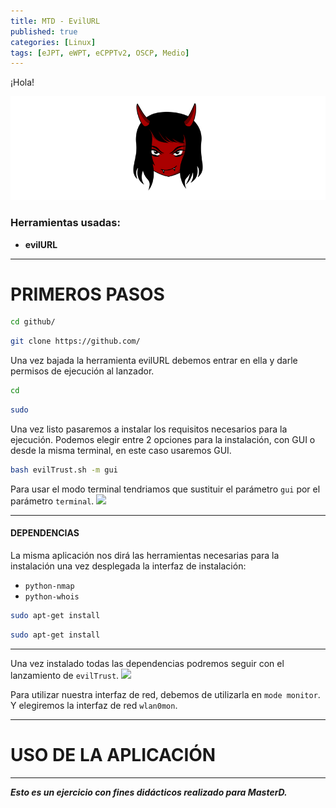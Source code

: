 ```yaml
---
title: MTD - EvilURL
published: true
categories: [Linux]
tags: [eJPT, eWPT, eCPPTv2, OSCP, Medio]
---
```



¡Hola! 


<img src="/assets/HTB/AndroidAP/INICIO.png">

### Herramientas usadas: 
- **evilURL**


* * *

# PRIMEROS PASOS


```bash 
cd github/
```
```bash
git clone https://github.com/
```

Una vez bajada la herramienta evilURL debemos entrar en ella y darle permisos de ejecución al lanzador.

```bash
cd 
```

```bash
sudo 
```

Una vez listo pasaremos a instalar los requisitos necesarios para la ejecución.
Podemos elegir entre 2 opciones para la instalación, con GUI o desde la misma terminal, en este caso usaremos GUI.

```bash
bash evilTrust.sh -m gui 
```

Para usar el modo terminal tendriamos que sustituir el parámetro `gui` por el parámetro `terminal`.
<img src="/assets/HTB/AndroidAP/.png">




* * * 

#### DEPENDENCIAS
La misma aplicación nos dirá las herramientas necesarias para la instalación una vez desplegada la interfaz de instalación:

* `python-nmap`
* `python-whois`

```bash
sudo apt-get install 
```

```bash
sudo apt-get install 
```

* * *
Una vez instalado todas las dependencias podremos seguir con el lanzamiento de `evilTrust`.
<img src="/assets/HTB/AndroidAP/.png">

Para utilizar nuestra interfaz de red, debemos de utilizarla en `mode monitor`. Y elegiremos la interfaz de red `wlan0mon`.
* * *
# USO DE LA APLICACIÓN







* * *

*__Esto es un ejercicio con fines didácticos realizado para MasterD.__*



